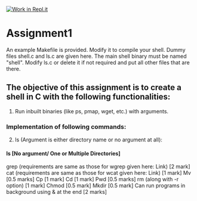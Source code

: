 [![Work in Repl.it](https://classroom.github.com/assets/work-in-replit-14baed9a392b3a25080506f3b7b6d57f295ec2978f6f33ec97e36a161684cbe9.svg)](https://classroom.github.com/online_ide?assignment_repo_id=3010485&assignment_repo_type=AssignmentRepo)
# Assignment1
An example Makefile is provided. Modify it to compile your shell. Dummy files shell.c and ls.c are given here. The main shell binary must be named "shell". Modify ls.c or delete it if not required and put all other files that are there.

## The objective of this assignment is to create a shell in C with the following functionalities:
1) Run inbuilt binaries (like ps, pmap, wget, etc.) with arguments.

### Implementation of following commands:
2) ls (Argument is either directory name or no argument at all):
#### ls [No argument/ One or Multiple Directories]
grep (requirements are same as those for wgrep given here: Link) [2 mark]
cat (requirements are same as those for wcat given here: Link) [1 mark]
Mv [0.5 marks]
Cp [1 mark]
Cd [1 mark]
Pwd [0.5 marks]
rm (along with -r option) [1 mark]
Chmod [0.5 mark]
Mkdir [0.5 mark]
Can run programs in background using & at the end [2 marks]
